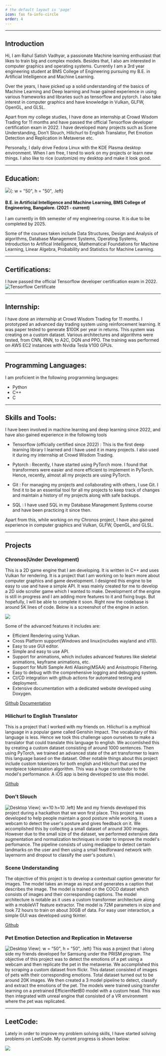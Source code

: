 ```yaml
---
# the default layout is 'page'
icon: fas fa-info-circle
order: 4
---
```

<hr>

## Introduction

Hi, I am Rahul Satish Vadhyar, a passionate Machine learning enthusiast that likes to train big and complex models. Besides that, I also am interested in computer graphics and operating systems.
Currently I am a 3rd year engineering student at BMS College of Engineering pursuing my B.E. in Artificial Intelligence and Machine Learning.

Over the years, I have picked up a solid understanding of the basics of Machine Learning and Deep learning and hvae gained experience in using various frameworks and libraries such as tensorflow and pytorch. I also take interest in computer graphics and have knowledge in Vulkan, GLFW, OpenGL, and GLSL.

Apart from my college studies, I have done an internship at Crowd Wisdom Trading for 11 months and have passed the official Tensorflow developer certification exam in 2022. I have developed many projects such as Scene Understanding,
Don't Slouch, Hilichurl to English Translator, Pet Emotion Detection and Replication in Metaverse etc. 

Personally, I daily drive Fedora Linux with the KDE Plasma desktop environment. When I am free, I tend to work on my projects or learn new things. I also like to rice (customize) my desktop and make it look good.

<hr>

## Education:
![](assets/img/bmsce.jpeg){: w = "50", h = "50", .left}
<h4>
B.E. in Artificial Intelligence and Machine Learning, BMS College of Engineering, Bangalore. (2021 - current)
</h4>

I am currently in 6th semester of my engineering course. It is due to be completed by 2025. 

Some of the courses taken include Data Structures, Design and Analysis of algorithms, Database Management Systems,
Operating Systems, Introduction to Artifical Intelligence, Mathematical Foundations for Machine Learning, Linear
Algebra, Probability and Statistics for Machine Learning.

<hr>

## Certifications:
I have passed the official Tensorflow developer certification exam in 2022.
![Tensorflow Certificate](https://api.accredible.com/v1/frontend/credential_website_embed_image/certificate/56236386)

<hr>

## Internship:

I have done an internship at Crowd Wisdom Trading for 11 months.
I prototyped an advanced day trading system using reinforcement learning. It was paper tested to generate $100K per year in returns. 
This system was creating on a custom dataset. Various architectures and algorithms were tested, from CNN, RNN, to A2C, DQN and PPO. 
The training was performed on AWS EC2 instances with Nvidia Tesla V100 GPUs. 

<hr>

## Programming Languages:
I am proficient in the following programming languages:
- Python
- C++
- C

<hr>

## Skills and Tools:

I have been involved in machine learning and deep learning since 2022, and have also gained experience in the following tools

- Tensorflow (officially certified since 2022) :  This is the first deep learning library I learned and I have used it in many projects. I also used it during my internship at Crowd Wisdom Trading.


- Pytorch : Recently, I have started using PyTorch more. I found that transformers were easier and more efficient to implement in PyTorch. Hence, recently, almost all my projects are using PyTorch.


- Git : For managing my projects and collaborating with others, I use Git. I find it to be an essential tool for all my projects to keep track of changes and maintain a history of my projects along with safe backups.


- SQL : I have used SQL in my Database Management Systems course and have been practicing it since then.

Apart from this, while working on my Chronos project, I have also gained experience in computer graphics and Vulkan, GLFW, OpenGL, and GLSL.

<hr>

## Projects

### Chronos(Under Development)

This is a 2D game engine that I am developing. It is written in C++ and uses Vulkan for rendering. It is a project that I am working on to learn more about computer graphics and game development.
I designed this engine to be easy to use and have a simple API. It was mainly created for me to develop a 2D side scroller game which I wanted to make. Development of the engine is still in progress and I am adding more features to it and fixing bugs. But hopefully, I will be able to complete it soon. Right now the codebase is around 5K lines of code. Below is a screenshot of the engine in action.

![](assets/img/chronoseditor.png)

Some of the advanced features it includes are:
- Efficient Rendering using Vulkan.
- Cross Platform support(Windows and linux(includes wayland and x11)).
- Easy to use GUI editor.
- Simple and easy to use API.
- Support for animations, which includes advanced features like skeletal animations, keyframe animations, etc.
- Support for Multi Sample Anti Aliasing(MSAA) and Anisotropic Filtering.
- Easy to debug with the comprehensive logging and debugging system.
- CI/CD integration with github actions for automated testing and deployment.
- Extensive documentation with a dedicated website developed using Doxygen.

[Github](https://github.com/RahulVadhyar/Chronos)  [Documentation](https://rahulvadhyar.github.io/Chronos/)

### Hilichurl to English Translator

This is a project that I worked with my friends on. Hilichurl is a mythical language in a popular game called Genshin Impact. The vocabulary of this language is less. Hence we took this challenge upon ourselves to make a translator that could translate this language to english. We accomlished this by creating a custom dataset consisting of around 1000 sentences. Then using PyTorch, we trained an advanced state of the art transformer to learn this language based on the dataset. Other notable things about this project include custom tokenizers for both english and Hilichurl that used the wordpiece tokenization algorithm. This was a huge contributor to the model's performance. 
A iOS app is being developed to use this model.

[Github](https://github.com/shrenisc/Hilichurlian-Eng)

### Don't Slouch
![Desktop View](https://github.com/RahulVadhyar/dontSlouch/blob/main/docs/Black%20White%20Elegant%20Monogram%20Initial%20Name%20Logo%20(1).png?raw=true){: w=10 h=10 .left}
Me and my friends developed this project during a hackathon that we won first place. This project was developed to help people maintain a good posture while working. It uses a webcam to detect the user's posture and gives feedback on it. We accomplished this by
collecting a small dataset of around 300 images. However due to the small size of the dataset, we performed extensive data augmentation and normalization techniques in order to improve the model's perfomance. The pipeline consists of using mediapipe to detect certain 
landmarks on the user and then using a small feedforward network with layernorm and dropout to classify the user's posture.\

### Scene Understanding

The objective of this project is to develop a contextual caption generator for images. The model takes an image as input and generates a caption that describes the image. The model is trained on the COCO dataset which consists of images and their corresponding captions. 
The model architecture is notable as it uses a custom transformer architecture along with a mobileViT feature extractor. The model is 72M parameters in size and took 72 hours to train on about 30GB of data. For easy user interaction, a simple GUI was developed using tkinter.

[Github](https://github.com/RahulVadhyar/SceneUnderstanding)

### Pet Emotion Detection and Replication in Metaverse

![Desktop View](assets/img/samsungcertificate.png){: w = "50", h = "50", .left}
This was a project that I along side my friends developed for Samsung under the PRISM program. The objective of this project was to detect the emotions of a pet using a webcam and then replicate the pet in the metaverse. We accomplished this by scraping a custom dataset from flickr. This dataset consisted of images of pets with their corresponding emotions. Total dataset turned out to be around 20K images. We then created a 3 model pipeline to detect, classify and extract the emotions of the pet. The models were trained using transfer learning on a pretrained EfficientNetB0 model with a custom head. This was then integrated with unreal engine that consisted of a VR environment where the pet was replicated. 

<hr>

## LeetCode:

Lately in order to improve my problem solving skills, I have started solving problems on LeetCode. My current progress is shown below:

![](https://leetcard.jacoblin.cool/Rahul58405u04)
